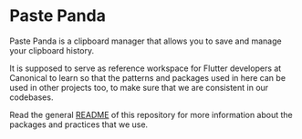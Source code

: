 # Paste Panda

Paste Panda is a clipboard manager that allows you to save and manage your
clipboard history.

It is supposed to serve as reference workspace for Flutter developers at
Canonical to learn so that the patterns and packages used in here can be used
in other projects too, to make sure that we are consistent in our codebases.

Read the general [README](../../README.md) of this repository for more
information about the packages and practices that we use.
